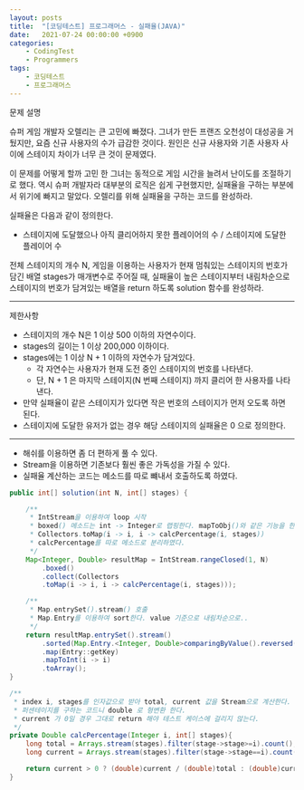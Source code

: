 ```yaml
---
layout: posts
title:  "[코딩테스트] 프로그래머스 - 실패율(JAVA)"
date:   2021-07-24 00:00:00 +0900
categories: 
    - CodingTest 
    - Programmers
tags: 
    - 코딩테스트
    - 프로그래머스
---
```

문제 설명

슈퍼 게임 개발자 오렐리는 큰 고민에 빠졌다. 그녀가 만든 프랜즈 오천성이 대성공을 거뒀지만, 요즘 신규 사용자의 수가 급감한 것이다. 원인은 신규 사용자와 기존 사용자 사이에 스테이지 차이가 너무 큰 것이 문제였다.

이 문제를 어떻게 할까 고민 한 그녀는 동적으로 게임 시간을 늘려서 난이도를 조절하기로 했다. 역시 슈퍼 개발자라 대부분의 로직은 쉽게 구현했지만, 실패율을 구하는 부분에서 위기에 빠지고 말았다. 오렐리를 위해 실패율을 구하는 코드를 완성하라.

실패율은 다음과 같이 정의한다.
- 스테이지에 도달했으나 아직 클리어하지 못한 플레이어의 수 / 스테이지에 도달한 플레이어 수

전체 스테이지의 개수 N, 게임을 이용하는 사용자가 현재 멈춰있는 스테이지의 번호가 담긴 배열 stages가 매개변수로 주어질 때, 실패율이 높은 스테이지부터 내림차순으로 스테이지의 번호가 담겨있는 배열을 return 하도록 solution 함수를 완성하라.

---
제한사항
- 스테이지의 개수 N은 1 이상 500 이하의 자연수이다.
- stages의 길이는 1 이상 200,000 이하이다.
- stages에는 1 이상 N + 1 이하의 자연수가 담겨있다.
    - 각 자연수는 사용자가 현재 도전 중인 스테이지의 번호를 나타낸다.
    - 단, N + 1 은 마지막 스테이지(N 번째 스테이지) 까지 클리어 한 사용자를 나타낸다.
- 만약 실패율이 같은 스테이지가 있다면 작은 번호의 스테이지가 먼저 오도록 하면 된다.
- 스테이지에 도달한 유저가 없는 경우 해당 스테이지의 실패율은 0 으로 정의한다.

---

- 해쉬를 이용하면 좀 더 편하게 풀 수 있다.
- Stream을 이용하면 기존보다 훨씬 좋은 가독성을 가질 수 있다.
- 실패율 계산하는 코드는 메소드를 따로 뺴내서 호출하도록 하였다.


```java
public int[] solution(int N, int[] stages) {

    /**
     * IntStream을 이용하여 loop 시작
     * boxed() 메소드는 int -> Integer로 랩핑한다. mapToObj()와 같은 기능을 한다.
     * Collectors.toMap(i -> i, i -> calcPercentage(i, stages))
     * calcPercentage를 따로 메소드로 분리하였다.
     */
    Map<Integer, Double> resultMap = IntStream.rangeClosed(1, N)
        .boxed()
        .collect(Collectors
        .toMap(i -> i, i -> calcPercentage(i, stages)));

    /**
     * Map.entrySet().stream() 호출
     * Map.Entry를 이용하여 sort한다. value 기준으로 내림차순으로..
     */
    return resultMap.entrySet().stream()
        .sorted(Map.Entry.<Integer, Double>comparingByValue().reversed())
        .map(Entry::getKey)
        .mapToInt(i -> i)
        .toArray();
}

/**
 * index i, stages를 인자값으로 받아 total, current 값을 Stream으로 계산한다.
 * 퍼센테이지를 구하는 코드니 double 로 형변환 한다.
 * current 가 0일 경우 그대로 return 해야 테스트 케이스에 걸리지 않는다.
 */
private Double calcPercentage(Integer i, int[] stages){
    long total = Arrays.stream(stages).filter(stage->stage>=i).count();
    long current = Arrays.stream(stages).filter(stage->stage==i).count();

    return current > 0 ? (double)current / (double)total : (double)current;
}
```